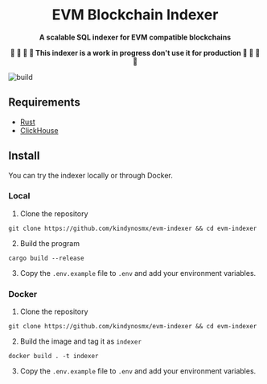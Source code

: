 <h1 align="center">
<strong>EVM Blockchain Indexer</strong>
</h1>
<p align="center">
<strong>A scalable SQL indexer for EVM compatible blockchains</strong>
</p>
<p align="center">
<strong>🚧 🚨 🚧 🚨 This indexer is a work in progress don't use it for production 🚧 🚨 🚧 🚨</strong>
</p>

![build](https://github.com/kindynosmx/evm-indexer/actions/workflows/build.yml/badge.svg)

## Requirements

- [Rust](https://www.rust-lang.org/tools/install)
- [ClickHouse](https://clickhouse.com/)

## Install

You can try the indexer locally or through Docker.

### Local

1. Clone the repository

```
git clone https://github.com/kindynosmx/evm-indexer && cd evm-indexer
```

2. Build the program

```
cargo build --release
```

3. Copy the `.env.example` file to `.env` and add your environment variables.

### Docker

1. Clone the repository

```
git clone https://github.com/kindynosmx/evm-indexer && cd evm-indexer
```

2. Build the image and tag it as `indexer`

```
docker build . -t indexer
```

3. Copy the `.env.example` file to `.env` and add your environment variables.
